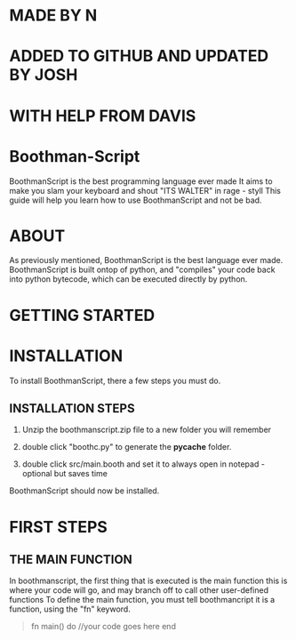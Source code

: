 # MADE BY N
# ADDED TO GITHUB AND UPDATED BY JOSH
# WITH HELP FROM DAVIS

# Boothman-Script
BoothmanScript is the best programming language ever made
It aims to make you slam your keyboard and shout "ITS WALTER" in rage - styll
This guide will help you learn how to use BoothmanScript and not be bad.


# ABOUT
As previously mentioned, BoothmanScript is the best language ever made.
BoothmanScript is built ontop of python, and "compiles" your code back into python bytecode, which can be executed directly by python.


# GETTING STARTED

# INSTALLATION
To install BoothmanScript, there a few steps you must do.
## INSTALLATION STEPS  
1. Unzip the boothmanscript.zip file to a new folder you will remember

2. double click "boothc.py" to generate the __pycache__ folder.

3. double click src/main.booth and set it to always open in notepad - optional but saves time

BoothmanScript should now be installed.

# FIRST STEPS
## THE MAIN FUNCTION
In boothmanscript, the first thing that is executed is the main function
this is where your code will go, and may branch off to call other user-defined functions
To define the main function, you must tell boothmancript it is a function, using the "fn" keyword.
> fn main() do
>   //your code goes here
> end
   

